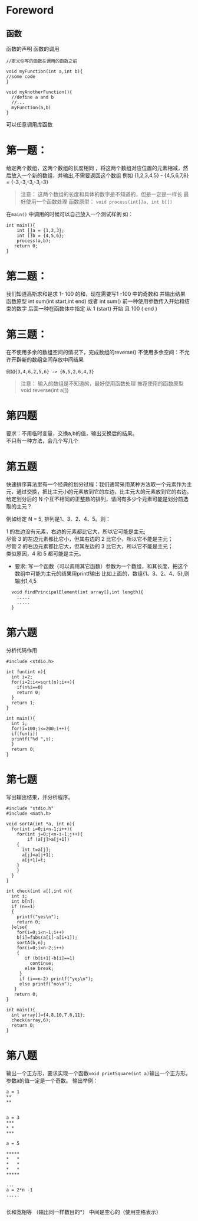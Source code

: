 # Foreword
## 函数
函数的声明
函数的调用
`````
//定义你写的函数在调用的函数之前

void myFunction(int a,int b){
//some code
}

void myAnotherFunction(){
  //define a and b
  //...
  myFunction(a,b)
}
`````


可以任意调用库函数
# 第一题：
给定两个数组，这两个数组的长度相同 ，将这两个数组对应位置的元素相减，然后放入一个新的数组，并输出,不需要返回这个数组
例如
 {1,2,3,4,5} - {4,5,6,7,8} = {-3,-3,-3,-3,-3}

> 注意： 这两个数组的长度和具体的数字是不知道的，但是一定是一样长
最好使用一个函数处理
函数原型： ``void process(int[]a, int b[]) ``

在``main()`` 中调用的时候可以自己放入一个测试样例 如：


```
int main(){
    int []a = {1,2,3};
    int []b = {4,5,6};
    process(a,b);
   return 0;
}
```

# 第二题：
我们知道高斯求和是求 1- 100 的和，现在需要写1 -100 中的奇数和 并输出结果
函数原型 int sum(int start,int end) 或者 int sum()
前一种使用参数传入开始和结束的数字 后面一种在函数体中指定 从 1 (start) 开始 且 100 ( end )

# 第三题：
在不使用多余的数组空间的情况下，完成数组的reverse()
不使用多余空间：不允许开辟新的数组空间存放中间结果
```
例如{3,4,6,2,5,6} -> {6,5,2,6,4,3}
```
> 注意： 输入的数组是不知道的，最好使用函数处理
> 推荐使用的函数原型 void reverse(int a[])

# 第四题
要求：不用临时变量，交换a,b的值，输出交换后的结果。  
不只有一种方法，会几个写几个


# 第五题

快速排序算法里有一个经典的划分过程：我们通常采用某种方法取一个元素作为主元，通过交换，把比主元小的元素放到它的左边，比主元大的元素放到它的右边。 给定划分后的 N 个互不相同的正整数的排列，请问有多少个元素可能是划分前选取的主元？

例如给定  N = 5, 排列是1、3、2、4、5。则：

1 的左边没有元素，右边的元素都比它大，所以它可能是主元;  
尽管 3 的左边元素都比它小，但其右边的 2 比它小，所以它不能是主元；  
尽管 2 的右边元素都比它大，但其左边的 3 比它大，所以它不能是主元；  
类似原因，4 和 5 都可能是主元。

- 要求:
写一个函数（可以调用其它函数）参数为一个数组，和其长度，把这个数组中可能为主元的结果用printf输出
比如上面的，数组{1、3、2、4、5},则输出1,4,5

```
  void findPrincipalElement(int array[],int length){
    .....
    .....
  }
```

# 第六题

分析代码作用

```
#include <stdio.h>

int fun(int n){
  int i=2;	
  for(i=2;i<=sqrt(n);i++){
    if(n%i==0)			
    return 0;	
  }
  return 1;	
}

int main(){
  int i;
  for(i=100;i<=200;i++){
  if(fun(i))		
  printf("%d ",i);	
  }	
  return 0;
}

```

# 第七题

写出输出结果，并分析程序。
```
#include "stdio.h"
#include <math.h>

void sortA(int *a, int n){
  for(int i=0;i<n-1;i++){
    for(int j=0;j<n-i-1;j++){
        if (a[j]>a[j+1])
	{
	  int t=a[j];
	  a[j]=a[j+1];
	  a[j+1]=t;
	}
    }
  }
}

int check(int a[],int n){
  int i;
  int b[n];
  if (n==1)
  {
    printf("yes\n");
    return 0;
  }else{
    for(i=0;i<n-1;i++)
    b[i]=fabs(a[i]-a[i+1]);
    sortA(b,n);
    for(i=0;i<n-2;i++)
    {
       if (b[i+1]-b[i]==1)
         continue;
       else break;
     }
     if (i==n-2) printf("yes\n");
     else printf("no\n");
   }
   return 0;
}

int main(){
  int array[]={4,8,10,7,6,11};
  check(array,6);
  return 0;
}
```
# 第八题

输出一个正方形，要求实现一个函数``void printSquare(int a)``输出一个正方形。 参数a的值一定是一个奇数。
输出举例：
```
a = 1
**
**


a = 3
***
* *
***

a = 5

*****
*   *
*   *
*   *
*****

...
a = 2*n -1 
.....


```


长和宽相等 （输出同一样数目的*） 中间是空心的（使用空格表示）
